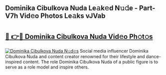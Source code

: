 ## Dominika Cibulkova Nuda Le𝚊k𝚎d N𝚞𝚍e - Part-V7h Vid𝚎o Photos Le𝚊ks vJVab

# <h2><a href="http://fbg5fu.evod.top/?m=Dominika+Cibulkova+Nuda">🔗 👉🔴 Dominika Cibulkova Nuda Vid𝚎o Ph𝚘t𝚘s</a></h2>

[![Dominika Cibulkova Nuda N𝚞d𝚎s](https://i.imgur.com/8V9OHl7.gif)](http://fbg5fu.evod.top/?m=Dominika+Cibulkova+Nuda)
Social media influencer Dominika Cibulkova Nuda and content creator renowned for their lifestyle and dance-inspired content. The role Dominika Cibulkova Nuda of a public figure is to serve as a role model and inspire others. 
